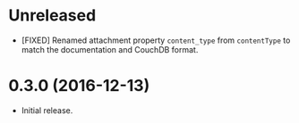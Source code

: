# Unreleased

- [FIXED] Renamed attachment property `content_type` from `contentType` to match
  the documentation and CouchDB format.

# 0.3.0 (2016-12-13)

- Initial release.
